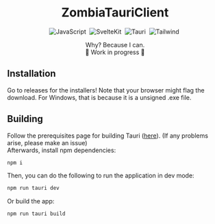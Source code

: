<h1 align="center">ZombiaTauriClient</h1>

<div align="center">

![JavaScript](https://img.shields.io/badge/-JavaScript-05122A?style=flat&logo=javascript)&nbsp;
![SvelteKit](https://img.shields.io/badge/-SvelteKit-05122A?style=flat&logo=svelte)&nbsp;
![Tauri](https://img.shields.io/badge/-Tauri-05122A?style=flat&logo=tauri)&nbsp;
![Tailwind](https://img.shields.io/badge/-Tailwind-05122A?style=flat&logo=tailwindcss)&nbsp;

Why? Because I can. <br>
🚧 Work in progress 🚧
</div>

## Installation
Go to releases for the installers! Note that your browser might flag the download. For Windows, that is because it is a unsigned .exe file. 

## Building
Follow the prerequisites page for building Tauri ([here](https://v2.tauri.app/start/prerequisites/)).
(If any problems arise, please make an issue) <br>
Afterwards, install npm dependencies:
```sh
npm i
```
Then, you can do the following to run the application in dev mode:
```sh
npm run tauri dev
```
Or build the app:
```sh
npm run tauri build
```
